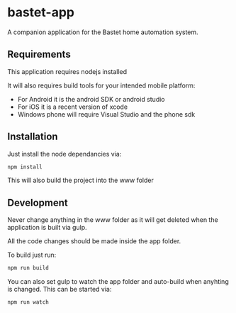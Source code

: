 # bastet-app
A companion application for the Bastet home automation system.


## Requirements

This application requires nodejs installed

It will also requires build tools for your intended mobile platform:

- For Android it is the android SDK or android studio
- For iOS it is a recent version of xcode
- Windows phone will require Visual Studio and the phone sdk

## Installation

Just install the node dependancies via:

```bash
npm install
```

This will also build the project into the www folder

## Development

Never change anything in the www folder as it will get deleted when the application is built via gulp.

All the code changes should be made inside the app folder.

To build just run:

```bash
npm run build
```

You can also set gulp to watch the app folder and auto-build when anyhting is changed.  This can be started via:

```bash
npm run watch
```
